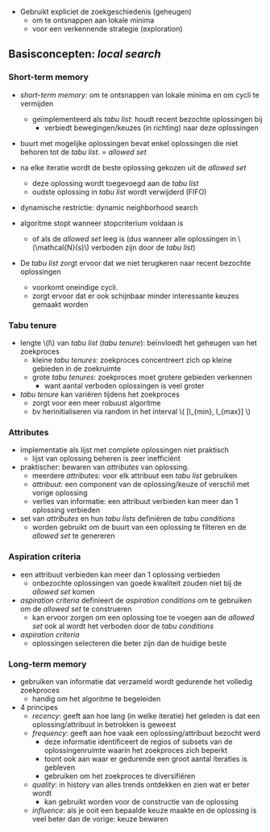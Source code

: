 
* Gebruikt expliciet de zoekgeschiedenis (geheugen)
    * om te ontsnappen aan lokale minima
    * voor een verkennende strategie (exploration)

## Basisconcepten: *local search*

### Short-term memory

* *short-term memory*: om te ontsnappen van lokale minima en om cycli te vermijden
    * geïmplementeerd als *tabu list*: houdt recent bezochte oplossingen bij
        * verbiedt bewegingen/keuzes (in richting) naar deze oplossingen
* buurt met mogelijke oplossingen bevat enkel oplossingen die niet behoren tot de *tabu list*.
  = *allowed set*
* na elke iteratie wordt de beste oplossing gekozen uit de *allowed set*
    * deze oplossing wordt toegevoegd aan de *tabu list*
    * oudste oplossing in *tabu list* wordt verwijderd (FIFO)
* dynamische restrictie: dynamic neighborhood search
* algoritme stopt wanneer stopcriterium voldaan is
    * of als de *allowed set* leeg is (dus wanneer alle oplossingen in \\(\mathcal{N}(s)\\) verboden zijn door de *tabu list*)

* De *tabu list* zorgt ervoor dat we niet terugkeren naar recent bezochte oplossingen
    * voorkomt oneindige cycli.
    * zorgt ervoor dat er ook schijnbaar minder interessante keuzes gemaakt worden

### Tabu tenure

* lengte \\(l\\) van *tabu list* (*tabu tenure*): beïnvloedt het geheugen van het zoekproces
    * kleine *tabu tenures*: zoekproces concentreert zich op kleine gebieden in de zoekruimte
    * grote *tabu tenures*: zoekproces moet grotere gebieden verkennen
        * want aantal verboden oplossingen is veel groter
* *tabu tenure* kan variëren tijdens het zoekproces
    * zorgt voor een meer robuust algoritme
    * bv herinitialiseren via random in het interval \\( [l_{min}, l_{max}] \\)

### Attributes

* implementatie als lijst met complete oplossingen niet praktisch
    * lijst van oplossing beheren is zeer inefficiënt
* praktischer: bewaren van *attributes* van oplossing.
    * meerdere *attributes*: voor elk attribuut een *tabu list* gebruiken
    * *attribuut*: een component van de oplossing/keuze of verschil met vorige oplossing
    * verlies van informatie: een attribuut verbieden kan meer dan 1 oplossing verbieden
* set van *attributes* en hun *tabu lists* definiëren de *tabu conditions*
    * worden gebruikt om de buurt van een oplossing te filteren en de *allowed set* te genereren

### Aspiration criteria

* een attribuut verbieden kan meer dan 1 oplossing verbieden
    * onbezochte oplossingen van goede kwaliteit zouden niet bij de *allowed set* komen
* *aspiration criteria* definieert de *aspiration conditions* om te gebruiken om de *allowed set* te construeren
    * kan ervoor zorgen om een oplossing toe te voegen aan de *allowed set* ook al wordt het verboden door de *tabu conditions*
* *aspiration criteria*
    * oplossingen selecteren die beter zijn dan de huidige beste

### Long-term memory

* gebruiken van informatie dat verzameld wordt gedurende het volledig zoekproces
    * handig om het algoritme te begeleiden
* 4 principes
    * *recency*: geeft aan hoe lang (in welke iteratie) het geleden is dat een oplossing/attribuut in betrokken is geweest
    * *frequency*: geeft aan hoe vaak een oplossing/attribuut bezocht werd
        * deze informatie identificeert de regios of subsets van de oplossingenruimte waarin het zoekproces zich beperkt
        * toont ook aan waar er gedurende een groot aantal iteraties is gebleven
        * gebruiken om het zoekproces te diversifiëren
    * *quality*: in history van alles trends ontdekken en zien wat er beter wordt
        * kan gebruikt worden voor de constructie van de oplossing
    * *influence*: als je ooit een bepaalde keuze maakte en de oplossing is veel beter dan de vorige: keuze bewaren

